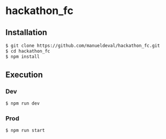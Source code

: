 # hackathon_fc

## Installation

```sh
$ git clone https://github.com/manueldeval/hackathon_fc.git
$ cd hackathon_fc
$ npm install
```

## Execution

### Dev

```sh
$ npm run dev
```

### Prod

```sh
$ npm run start
```
